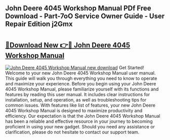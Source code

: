 ## John Deere 4045 Workshop Manual PDf Free Download - Part-7oO Service Owner Guide - User Repair Edition j2Gmx

# <h2><a href="http://cf129.oget.top/?id=John+Deere+4045+Workshop+Manual">🔗Download New 👉🔴 John Deere 4045 Workshop Manual</a></h2>

[![John Deere 4045 Workshop Manual new download](https://i.imgur.com/5g1atiW.png)](http://cf129.oget.top/?id=John+Deere+4045+Workshop+Manual)
Get Started! Welcome to your new John Deere 4045 Workshop Manual user manual. This guide will walk you through everything you need to know to operate and maximize your experience. Before you begin using your John Deere 4045 Workshop Manual, please familiarize yourself with its functions and features by reading this user manual. It includes clear instructions for installation, setup, and operation, as well as troubleshooting tips for common issues. With features like list of features, your new John Deere 4045 Workshop Manual is designed to maximize productivity and efficiency. Our expectation is that the John Deere 4045 Workshop Manual has been a reliable and effective resource in your journey to becoming proficient in using your new gadget. Should you need any assistance or clarification, please do not hesitate to contact our support team.

